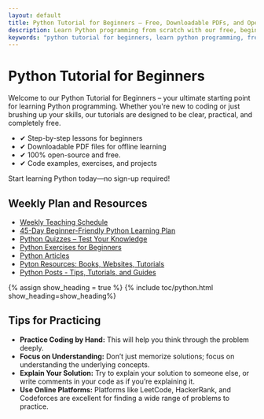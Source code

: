 ```yaml
---
layout: default
title: Python Tutorial for Beginners – Free, Downloadable PDFs, and Open Source
description: Learn Python programming from scratch with our free, beginner-friendly tutorials. Access open-source content, download PDF lessons, and start coding today!.
keywords: "python tutorial for beginners, learn python programming, free python lessons, python pdf tutorials, open-source python guide, python coding for beginners, python exercises and projects, python programming basics, downloadable python resources, python step-by-step guide"
---
```


# Python Tutorial for Beginners 

Welcome to our Python Tutorial for Beginners – your ultimate starting point for learning Python programming. Whether you're new to coding or just brushing up your skills, our tutorials are designed to be clear, practical, and completely free.

- ✔ Step-by-step lessons for beginners
- ✔ Downloadable PDF files for offline learning
- ✔ 100% open-source and free.
- ✔ Code examples, exercises, and projects

Start learning Python today—no sign-up required!

## Weekly Plan and Resources

- [Weekly Teaching Schedule](../it-323/docs/course-overview-it-323.html#weekly-schedule-of-classes)
- [45-Day Beginner-Friendly Python Learning Plan](lesson-plans/45-days-beginners-friendly-python.md)
- [Python Quizzes – Test Your Knowledge](quizzes/index.md)
- [Python Exercises for Beginners](exercises/index.md)
- [Python Articles](/python/posts/)
- [Pyton Resources: Books, Websites, Tutorials](resources.md)
- [Python Posts - Tips, Tutorials, and Guides](posts/)
  
{% assign show_heading = true %}
{% include toc/python.html show_heading=show_heading%}

## Tips for Practicing

- **Practice Coding by Hand:** This will help you think through the problem deeply.
- **Focus on Understanding:** Don’t just memorize solutions; focus on understanding the underlying concepts.
- **Explain Your Solution:** Try to explain your solution to someone else, or write comments in your code as if you’re explaining it.
- **Use Online Platforms:** Platforms like LeetCode, HackerRank, and Codeforces are excellent for finding a wide range of problems to practice.



